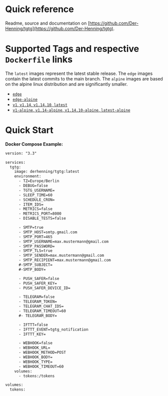 # Quick reference

Readme, source and documentation on [https://github.com/Der-Henning/tgtg](https://github.com/Der-Henning/tgtg).

# Supported Tags and respective `Dockerfile` links

 The `latest` images represent the latest stable release.
 The `edge` images contain the latest commits to the main branch.
 The `alpine` images are based on the alpine linux distribution and are significantly smaller.

- [`edge`](https://github.com/Der-Henning/tgtg/blob/main/Dockerfile)
- [`edge-alpine`](https://github.com/Der-Henning/tgtg/blob/main/Dockerfile.alpine)
- [`v1`, `v1.14`, `v1.14.10`, `latest`](https://github.com/Der-Henning/tgtg/blob/v1.14.10/Dockerfile)
- [`v1-alpine`, `v1.14-alpine`, `v1.14.10-alpine`, `latest-alpine`](https://github.com/Der-Henning/tgtg/blob/v1.14.10/Dockerfile.alpine)

# Quick Start

**Docker Compose Example:**

````xml
version: "3.3"

services:
  tgtg:
    image: derhenning/tgtg:latest
    environment:
      - TZ=Europe/Berlin
      - DEBUG=false
      - TGTG_USERNAME=
      - SLEEP_TIME=60
      - SCHEDULE_CRON=
      - ITEM_IDS=
      - METRICS=false
      - METRICS_PORT=8000
      - DISABLE_TESTS=false

      - SMTP=true
      - SMTP_HOST=smtp.gmail.com
      - SMTP_PORT=465
      - SMTP_USERNAME=max.mustermann@gmail.com
      - SMTP_PASSWORD=
      - SMTP_TLS=true
      - SMTP_SENDER=max.mustermann@gmail.com
      - SMTP_RECIPIENT=max.mustermann@gmail.com
      #-SMTP_SUBJECT=
      #-SMTP_BODY=

      - PUSH_SAFER=false
      - PUSH_SAFER_KEY=
      - PUSH_SAFER_DEVICE_ID=

      - TELEGRAM=false
      - TELEGRAM_TOKEN=
      - TELEGRAM_CHAT_IDS=
      - TELEGRAM_TIMEOUT=60
      #- TELEGRAM_BODY=

      - IFTTT=false
      - IFTTT_EVENT=tgtg_notification
      - IFTTT_KEY=

      - WEBHOOK=false
      - WEBHOOK_URL=
      - WEBHOOK_METHOD=POST
      - WEBHOOK_BODY=
      - WEBHOOK_TYPE=
      - WEBHOOK_TIMEOUT=60
    volumes:
      - tokens:/tokens

volumes:
  tokens:
````
